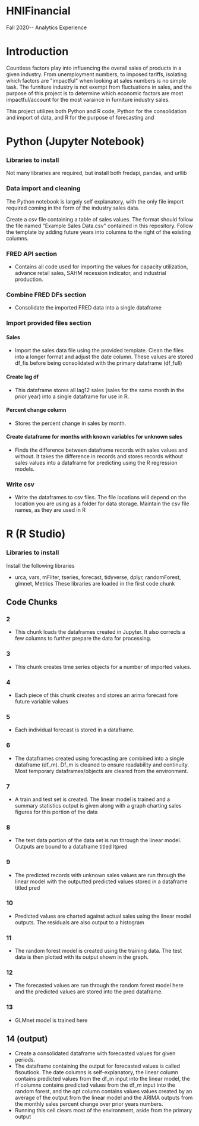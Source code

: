 # HNIFinancial
Fall 2020-- Analytics Experience

# Introduction
Countless factors play into influencing the overall sales of products in a given industry. From unemployment numbers, to imposed tariffs, isolating which factors are "impactful" when looking at sales numbers is no simple task. The furniture industry is not exempt from fluctuations in sales, and the purpose of this project is to determine which economic factors are most impactful/account for the most varaince in furniture industry sales. 

This project utilizes both Python and R code, Python for the consolidation and import of data, and R for the purpose of forecasting and 


# Python (Jupyter Notebook)

### Libraries to install 
Not many libraries are required, but install both fredapi, pandas, and urllib

### Data import and cleaning
The Python notebook is largely self explanatory, with the only file import required coming in the form of the industry sales data. 

Create a csv file containing a table of sales values. The format should follow the file named "Example Sales Data.csv" contained in this repository. Follow the template by adding future years into columns to the right of the existing columns. 

### FRED API section 
- Contains all code used for importing the values for capacity utilization, advance retail sales, SAHM recession indicator, and industrial production. 

### Combine FRED DFs section
- Consolidate the imported FRED data into a single dataframe

### Import provided files section
#### Sales
- Import the sales data file using the provided template. Clean the files into a longer format and adjust the date column. These values are stored df_fis before being consolidated with the primary dataframe (df_full)

#### Create lag df
- This dataframe stores all lag12 sales (sales for the same month in the prior year) into a single dataframe for use in R. 

#### Percent change column
- Stores the percent change in sales by month. 

#### Create dataframe for months with known variables for unknown sales
- Finds the difference between dataframe records with sales values and without. It takes the difference in records and stores records without sales values into a dataframe for predicting using the R regression models. 

### Write csv
- Write the dataframes to csv files. The file locations will depend on the location you are using as a folder for data storage. Maintain the csv file names, as they are used in R


# R (R Studio)

### Libraries to install
Install the following libraries
- urca, vars, mFilter, tseries, forecast, tidyverse, dplyr, randomForest, glmnet, Metrics
These libraries are loaded in the first code chunk

## Code Chunks

### 2 
- This chunk loads the dataframes created in Jupyter. It also corrects a few columns to further prepare the data for processing.

### 3 
- This chunk creates time series objects for a number of imported values. 

### 4
- Each piece of this chunk creates and stores an arima forecast fore future variable values

### 5
- Each individual forecast is stored in a dataframe. 

### 6
- The dataframes created using forecasting are combined into a single dataframe (df_m). Df_m is cleaned to ensure readability and continuity. Most temporary dataframes/objects are cleared from the environment.

### 7 
- A train and test set is created. The linear model is trained and a summary statistics output is given along with a graph charting sales figures for this portion of the data

### 8 
- The test data portion of the data set is run through the linear model. Outputs are bound to a dataframe titled ltpred

### 9 
- The predicted records with unknown sales values are run through the linear model with the outputted predicted values stored in a dataframe titled pred

### 10
- Predicted values are charted against actual sales using the linear model outputs. The residuals are also output to a histogram

### 11
- The random forest model is created using the training data. The test data is then plotted with its output shown in the graph. 

### 12
- The forecasted values are run through the random forest model here and the predicted values are stored into the pred dataframe.

### 13
- GLMnet model is trained here

## 14 (output)
- Create a consolidated dataframe with forecasted values for given periods.
- The dataframe containing the output for forecasted values is called fisoutlook. The date columns is self-explanatory, the linear column contains predicted values from the df_m input into the linear model, the rf columns contains predicted values from the df_m input into the random forest, and the opt column contains values values created by an average of the output from the linear model and the ARIMA outputs from the monthly sales percent change over prior years numbers. 
- Running this cell clears most of the environment, aside from the primary output
